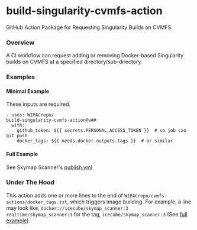 # build-singularity-cvmfs-action
GitHub Action Package for Requesting Singularity Builds on CVMFS

### Overview
A CI workflow can request adding or removing Docker-based Singularity builds on CVMFS at a specified directory/sub-directory.

### Examples

#### Minimal Example
These inputs are required.
```
- uses: WIPACrepo/
build-singularity-cvmfs-action@v##
  with:
    github_token: ${{ secrets.PERSONAL_ACCESS_TOKEN }}  # so job can git push
    docker_tags: ${{ needs.docker.outputs.tags }}  # or similar
```

#### Full Example
See Skymap Scanner's [publish.yml](https://github.com/icecube/skymap_scanner/blob/master/.github/workflows/publish.yml)

### Under The Hood
This action adds one or more lines to the end of `WIPACrepo/cvmfs-actions/docker_tags.txt`, which triggers image building. For example, a line may look like, `docker://icecube/skymap_scanner:3 realtime/skymap_scanner:3` for the tag, `icecube/skymap_scanner:3` (See [full example](#full-example)).